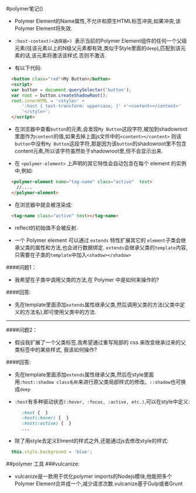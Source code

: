 #polymer笔记()

* Polymer Element的Name属性,不允许和原生HTML标签冲突,如果冲突,该Polymer Element将失效.

* `:host-context(<选择器>) `表示当前的Polymer Element组件的任何一个父级元素(往该元素以上的N级父元素都有效,类似于Style里面的`deep`),匹配到该元素的话,该元素将激活该样式.否则不激活.

*  有以下代码:

```html
  <button class="red">My Button</button>
  <script>
  var button = document.querySelector('button');
  var root = button.createShadowRoot();
  root.innerHTML = '<style>' +
      ':host { text-transform: uppercase; }' +'<content></content>'
      '</style>';
  </script>
```

* 在浏览器中查看`button`的元素,会发现`My Button`这段字符,被加到shadowroot里面作为`content`的值,如果去掉上面js文件中的`<content></content>`
则该`button`中没有`My Button`这段字符,那是因为该`button`的shadowroot里不包含content元素,所以该字符虽然处于shadowroot里,但不会显示出来.

* 在 `<polymer-element>` 上声明的其它特性会自动包含在每个 element 的实例中,例如:

```html
  <polymer-element name="tag-name" class="active"  test>
    //....
  </polymer-element>
```

* 在浏览器中就会被渲染成:

```html
  <tag-name class="active" test></tag-name>
```

* reflect的初始值不会被反射.

* 一个 Polymer element 可以通过 `extends` 特性扩展其它的 `element`子类会继承父类的属性和方法,也会进行数据绑定.
`extends`会继承父类的`template`内容,只需要在子类的`template`中加入`<shadow></shadow>`

####问题1：
* 我希望在子类中调用父类的方法,在 Polymer 中是如何来操作的?

####回答:
* 先在template里面添加`extends`属性继承父类,然后调用父类的方法(父类中定义的方法名),即可使用父类中的方法.

****

####问题2：
* 假设我扩展了一个父类标签,我希望通过重写局部的 css 来改变继承过来的父类标签中的某些样式, 我该如何操作?

####回答:
* 先在template里面添加`extends`属性继承父类,然后在style里面用`:host::shadow class名称`来进行原父类局部样式的修改。`::shadow`也可换成`deep`

* `:host`有多种驱动状态`(:hover, :focus, :active, etc.)`,可以在style中定义:

```css
      :host {  }
      :host(:hover) {  }
      :host(:active) {  }
      ...
```

* 除了用style去定义Elment的样式之外,还能通过js去修改style的样式:

```javascript
  this.style.background = 'blue';
```

##polymer 工具
###vulcanize:

* vulcanize是一款用于优化polymer imports的Nodejs模块,他能把多个Polymer Element合并成一个,减少请求次数.vulcanize基于Gulp或者Grunt
